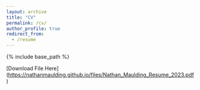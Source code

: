 ```yaml
---
layout: archive
title: "CV"
permalink: /cv/
author_profile: true
redirect_from:
  - /resume
---
```


{% include base_path %}

[Download File Here] (https://nathanmaulding.github.io/files/Nathan_Maulding_Resume_2023.pdf)
